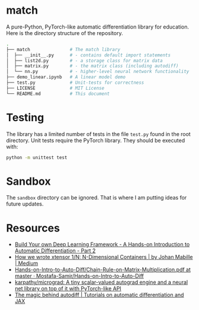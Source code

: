 # match

A pure-Python, PyTorch-like automatic differentiation library for education. Here is the directory structure of the repository.

~~~bash
.
├── match               # The match library
│  ├── __init__.py      # - contains default import statements
│  ├── list2d.py        # - a storage class for matrix data
│  ├── matrix.py        # - the matrix class (including autodiff)
│  └── nn.py            # - higher-level neural network functionality
├── demo_linear.ipynb   # A linear model demo
├── test.py             # Unit-tests for correctness
├── LICENSE             # MIT License
└── README.md           # This document
~~~

# Testing

The library has a limited number of tests in the file `test.py` found in the root directory. Unit tests require the PyTorch library. They should be executed with:

~~~bash
python -m unittest test
~~~

# Sandbox

The `sandbox` directory can be ignored. That is where I am putting ideas for future updates.

# Resources

- [Build Your own Deep Learning Framework - A Hands-on Introduction to Automatic Differentiation - Part 2](https://mostafa-samir.github.io/auto-diff-pt2/ "Build Your own Deep Learning Framework - A Hands-on Introduction to Automatic Differentiation - Part 2")
- [How we wrote xtensor 1/N: N-Dimensional Containers | by Johan Mabille | Medium](https://johan-mabille.medium.com/how-we-wrote-xtensor-1-n-n-dimensional-containers-f79f9f4966a7 "How we wrote xtensor 1/N: N-Dimensional Containers | by Johan Mabille | Medium")
- [Hands-on-Intro-to-Auto-Diff/Chain-Rule-on-Matrix-Multiplication.pdf at master · Mostafa-Samir/Hands-on-Intro-to-Auto-Diff](https://github.com/Mostafa-Samir/Hands-on-Intro-to-Auto-Diff/blob/master/Chain-Rule-on-Matrix-Multiplication.pdf "Hands-on-Intro-to-Auto-Diff/Chain-Rule-on-Matrix-Multiplication.pdf at master · Mostafa-Samir/Hands-on-Intro-to-Auto-Diff")
- [karpathy/micrograd: A tiny scalar-valued autograd engine and a neural net library on top of it with PyTorch-like API](https://github.com/karpathy/micrograd "karpathy/micrograd: A tiny scalar-valued autograd engine and a neural net library on top of it with PyTorch-like API")
- [The magic behind autodiff | Tutorials on automatic differentiation and JAX](https://sscardapane.github.io/learn-autodiff/ "The magic behind autodiff | Tutorials on automatic differentiation and JAX")
